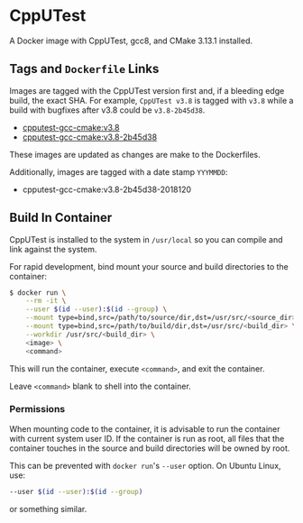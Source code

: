 # CppUTest

A Docker image with CppUTest, gcc8, and CMake 3.13.1 installed.


## Tags and `Dockerfile` Links

Images are tagged with the CppUTest version first and, if a bleeding edge build,
the exact SHA. For example, `CppUTest v3.8` is tagged with `v3.8` while a build
with bugfixes after v3.8 could be `v3.8-2b45d38`. 

  * [cpputest-gcc-cmake:v3.8](https://github.com/KevinWMatthews/cpputest-gcc-cmake/blob/v3.8/v3.8/Dockerfile)
  * [cpputest-gcc-cmake:v3.8-2b45d38](https://github.com/KevinWMatthews/cpputest-gcc-cmake/blob/v3.8-2b45d38/v3.8-2b45d38/Dockerfile)

These images are updated as changes are make to the Dockerfiles.

Additionally, images are tagged with a date stamp `YYYMMDD`:

  * cpputest-gcc-cmake:v3.8-2b45d38-2018120


## Build In Container

CppUTest is installed to the system in `/usr/local` so you can compile and link
against the system.

For rapid development, bind mount your source and build directories to the
container:

```bash
$ docker run \
    --rm -it \
    --user $(id --user):$(id --group) \
    --mount type=bind,src=/path/to/source/dir,dst=/usr/src/<source_dir> \
    --mount type=bind,src=/path/to/build/dir,dst=/usr/src/<build_dir> \
    --workdir /usr/src/<build_dir> \
    <image> \
    <command>
```

This will run the container, execute `<command>`, and exit the container.

Leave `<command>` blank to shell into the container.


### Permissions

When mounting code to the container, it is advisable to run the container
with current system user ID. If the container is run as root, all files
that the container touches in the source and build directories will be owned by root.

This can be prevented with `docker run`'s `--user` option. On Ubuntu Linux, use:

```bash
--user $(id --user):$(id --group)
```
or something similar.
